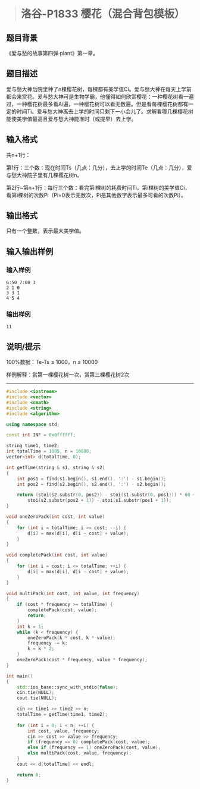 > # 洛谷-P1833 樱花（混合背包模板）

## 题目背景

《爱与愁的故事第四弹·plant》第一章。

## 题目描述

爱与愁大神后院里种了n棵樱花树，每棵都有美学值Ci。爱与愁大神在每天上学前都会来赏花。爱与愁大神可是生物学霸，他懂得如何欣赏樱花：一种樱花树看一遍过，一种樱花树最多看Ai遍，一种樱花树可以看无数遍。但是看每棵樱花树都有一定的时间Ti。爱与愁大神离去上学的时间只剩下一小会儿了。求解看哪几棵樱花树能使美学值最高且爱与愁大神能准时（或提早）去上学。

## 输入格式

共n+1行：

第1行：三个数：现在时间Ts（几点：几分），去上学的时间Te（几点：几分），爱与愁大神院子里有几棵樱花树n。

第2行~第n+1行：每行三个数：看完第i棵树的耗费时间Ti，第i棵树的美学值Ci，看第i棵树的次数Pi（Pi=0表示无数次，Pi是其他数字表示最多可看的次数Pi）。

## 输出格式

只有一个整数，表示最大美学值。

## 输入输出样例

### 输入样例

```
6:50 7:00 3
2 1 0
3 3 1
4 5 4
```

### 输出样例

```
11
```

## 说明/提示

100%数据：Te-Ts ≤ 1000，n ≤ 10000

样例解释：赏第一棵樱花树一次，赏第三棵樱花树2次

------

```c++
#include <iostream>
#include <vector>
#include <cmath>
#include <string>
#include <algorithm>

using namespace std;

const int INF = 0x0ffffff;

string time1, time2;
int totalTime = 1005, n = 10000;
vector<int> d(totalTime, 0);

int getTime(string & s1, string & s2)
{
	int pos1 = find(s1.begin(), s1.end(), ':') - s1.begin();
	int pos2 = find(s2.begin(), s2.end(), ':') - s2.begin();

	return (stoi(s2.substr(0, pos2)) - stoi(s1.substr(0, pos1))) * 60 + 
		stoi(s2.substr(pos2 + 1)) - stoi(s1.substr(pos1 + 1));
}

void oneZeroPack(int cost, int value)
{
	for (int i = totalTime; i >= cost; --i) {
		d[i] = max(d[i], d[i - cost] + value);
	}
}

void completePack(int cost, int value)
{
	for (int i = cost; i <= totalTime; ++i) {
		d[i] = max(d[i], d[i - cost] + value);
	}
}

void multiPack(int cost, int value, int frequency)
{
	if (cost * frequency >= totalTime) {
		completePack(cost, value);
		return;
	}
	int k = 1;
	while (k < frequency) {
		oneZeroPack(k * cost, k * value);
		frequency -= k;
		k = k * 2;
	}
	oneZeroPack(cost * frequency, value * frequency);
}

int main()
{
	std::ios_base::sync_with_stdio(false);
	cin.tie(NULL);
	cout.tie(NULL);

	cin >> time1 >> time2 >> n;
	totalTime = getTime(time1, time2);
    
	for (int i = 0; i < n; ++i) {
		int cost, value, frequency;
		cin >> cost >> value >> frequency;
		if (frequency == 0) completePack(cost, value);
		else if (frequency == 1) oneZeroPack(cost, value);
		else multiPack(cost, value, frequency);
	}
	cout << d[totalTime] << endl;

    return 0;
}
```

